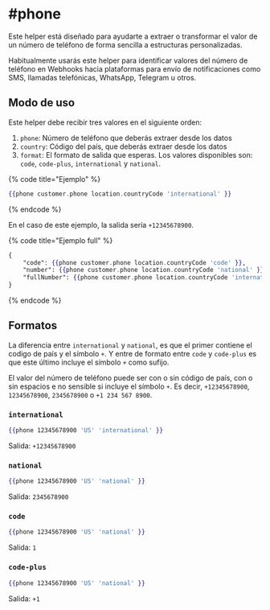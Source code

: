 # #phone

Este helper está diseñado para ayudarte a extraer o transformar el valor de un número de teléfono de forma sencilla a estructuras personalizadas.

Habitualmente usarás este helper para identificar valores del número de teléfono en Webhooks hacia plataformas para envío de notificaciones como SMS, llamadas telefónicas, WhatsApp, Telegram u otros.

## Modo de uso

Este helper debe recibir tres valores en el siguiente orden:

1. `phone`: Número de teléfono que deberás extraer desde los datos
2. `country`: Código del país, que deberás extraer desde los datos
3. `format`: El formato de salida que esperas. Los valores disponibles son: `code`, `code-plus`, `international` y `national`.

{% code title="Ejemplo" %}
```handlebars
{{phone customer.phone location.countryCode 'international' }}
```
{% endcode %}

En el caso de este ejemplo, la salida sería `+12345678900`.

{% code title="Ejemplo full" %}
```handlebars
{
    "code": {{phone customer.phone location.countryCode 'code' }},
    "number": {{phone customer.phone location.countryCode 'national' }},
    "fullNumber": {{phone customer.phone location.countryCode 'international' }},
}
```
{% endcode %}

## Formatos

La diferencia entre `international` y `national`, es que el primer contiene el codigo de país y el símbolo `+`. Y entre de formato entre `code` y `code-plus` es que este último incluye el símbolo `+` como sufijo.

El valor del número de teléfono puede ser con o sin código de país, con o sin espacios e no sensible si incluye el símbolo `+`. Es decir, `+12345678900`, `12345678900`, `2345678900` o `+1 234 567 8900`.

### `international`

```handlebars
{{phone 12345678900 'US' 'international' }}
```

Salida: `+12345678900`

### `national`

```handlebars
{{phone 12345678900 'US' 'national' }}
```

Salida: `2345678900`

### `code`

```handlebars
{{phone 12345678900 'US' 'national' }}
```

Salida: `1`

### `code-plus`

```handlebars
{{phone 12345678900 'US' 'national' }}
```

Salida: `+1`
